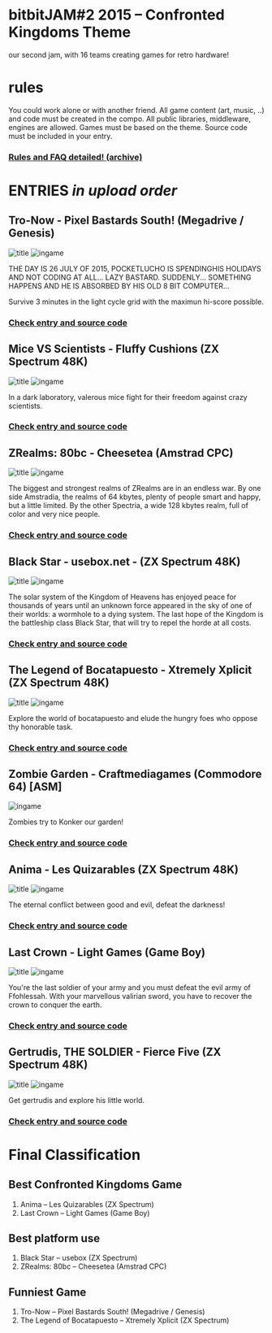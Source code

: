 # bitbitJAM#2  2015 – Confronted Kingdoms Theme

our second jam, with 16 teams creating games for retro hardware!

# rules

You could work alone or with another friend.
All game content (art, music, ..) and code must be created in the compo.
All public libraries, middleware, engines are allowed.
Games must be based on the theme.
Source code must be included in your entry.

 
### [Rules and FAQ detailed! (archive)](https://web.archive.org/web/20150825224527/http://bitbitjam.com/rules/?date=120614)

# ENTRIES *in upload order*
## Tro-Now - Pixel Bastards South! (Megadrive / Genesis)

![title](/[MD]%20Tro-Now/title.png?raw=true) ![ingame](/[MD]%20Tro-Now/ingame.png?raw=true) 

THE DAY IS 26 JULY OF 2015, POCKETLUCHO IS SPENDINGHIS HOLIDAYS AND NOT CODING AT ALL... LAZY BASTARD. SUDDENLY... SOMETHING HAPPENS AND HE IS ABSORBED BY HIS OLD 8 BIT COMPUTER...

Survive 3 minutes in the light cycle grid with the maximun hi-score possible. 

### [Check entry and source code](/[MD]%20Tro-Now/)

## Mice VS Scientists - Fluffy Cushions (ZX Spectrum 48K)

![title](/[ZX]%20Mive%20VS%20Scientists/title.png?raw=true) ![ingame](/[ZX]%20Mive%20VS%20Scientists/ingame.png?raw=true) 

In a dark laboratory, valerous mice fight for their freedom against crazy scientists.

### [Check entry and source code](/[ZX]%20Mive%20VS%20Scientists/)


## ZRealms: 80bc - Cheesetea (Amstrad CPC)

![title](/[CPC]%20ZRealms%2080bc/title.png?raw=true) ![ingame](/[CPC]%20ZRealms%2080bc/ingame.png?raw=true) 

The biggest and strongest realms of ZRealms are in an endless war. By one side Amstradia, the realms of 64 kbytes, plenty of people smart and happy, but a little limited.
By the other Spectria, a wide 128 kbytes realm, full of color and very nice people.

### [Check entry and source code](/[CPC]%20ZRealms%2080bc/)

## Black Star - usebox.net - (ZX Spectrum 48K)

![title](/[ZX]%20Black%20Star/title.png?raw=true) ![ingame](/[ZX]%20Black%20Star/ingame.png?raw=true) 

The solar system of the Kingdom of Heavens has enjoyed peace for thousands of years until an unknown force appeared in the sky of one of their worlds: a wormhole to a dying system.
The last hope of the Kingdom is the battleship class Black Star, that will try to repel the horde at all costs.

### [Check entry and source code](/[ZX]%20Black%20Star/)

## The Legend of Bocatapuesto - Xtremely Xplicit (ZX Spectrum 48K)

![title](/[ZX]%20The%20Legend%20of%20Bocatapuesto/title.png?raw=true) ![ingame](/[ZX]%20The%20Legend%20of%20Bocatapuesto/ingame.png?raw=true) 

Explore the world of bocatapuesto and elude the hungry foes who oppose thy honorable task.

### [Check entry and source code](/[ZX]%20The%20Legend%20of%20Bocatapuesto/)


## Zombie Garden - Craftmediagames (Commodore 64) [ASM]

![ingame](/[C64]%20Zombie%20Garden/ingame.png?raw=true) 

Zombies try to Konker our garden! 

### [Check entry and source code](/[C64]%20Zombie%20Garden/)

## Anima - Les Quizarables (ZX Spectrum 48K)

![title](/[ZX]%20Anima/go.png?raw=true) ![ingame](/[ZX]%20Anima/ingame.png?raw=true) 

The eternal conflict between good and evil, defeat the darkness!

### [Check entry and source code](/[ZX]%20Anima/)

## Last Crown - Light Games (Game Boy)

![title](/[GB]%20Last%20Crown/title.png?raw=true) ![ingame](/[GB]%20Last%20Crown/ingame.png?raw=true) 

You're the last soldier of your army and you must defeat the evil army of Ffohlessah. With your marvellous valirian sword, you have to recover the crown to conquer the earth.

### [Check entry and source code](/[GB]%20Last%20Crown/)

## Gertrudis, THE SOLDIER - Fierce Five (ZX Spectrum 48K)

![title](/[ZX]%20Gertrudis%20THE%20SOLDIER/ingame1.png?raw=true) ![ingame](/[ZX]%20Gertrudis%20THE%20SOLDIER/ingame2.png?raw=true) 

Get gertrudis and explore his little world.

### [Check entry and source code](/[ZX]%20Gertrudis%20THE%20SOLDIER/)


# Final Classification

## Best Confronted Kingdoms Game

   1. Anima – Les Quizarables (ZX Spectrum)
   2. Last Crown – Light Games (Game Boy)

## Best platform use

   1. Black Star – usebox (ZX Spectrum)
   2.  ZRealms: 80bc – Cheesetea (Amstrad CPC)

## Funniest Game

   1. Tro-Now – Pixel Bastards South! (Megadrive / Genesis)
   2. The Legend of Bocatapuesto – Xtremely Xplicit (ZX Spectrum)

